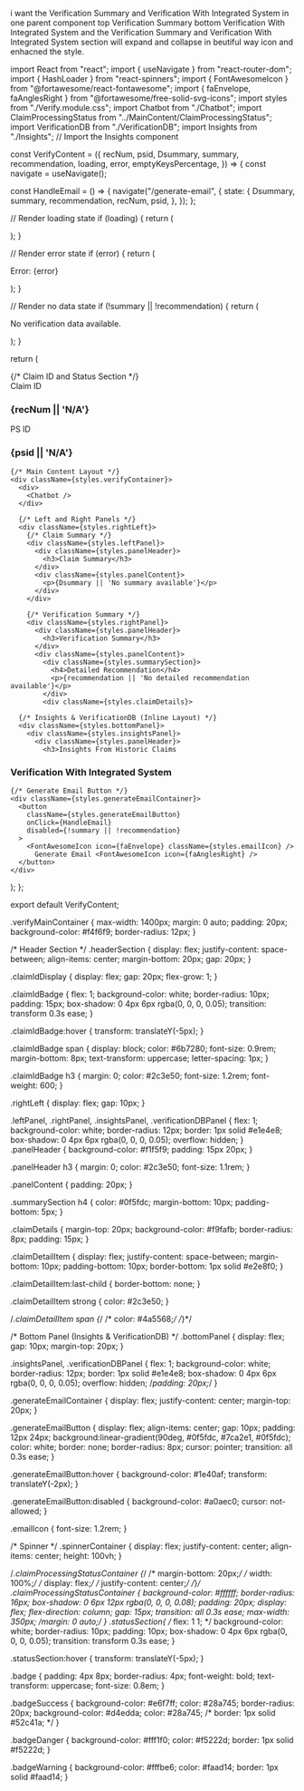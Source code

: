 i want the Verification Summary and Verification With Integrated System in one parent component top Verification Summary bottom Verification With Integrated System and the Verification Summary and Verification With Integrated System section will expand and collapse in beutiful way icon and enhacned the style.



import React from "react";
import { useNavigate } from "react-router-dom";
import { HashLoader } from "react-spinners";
import { FontAwesomeIcon } from "@fortawesome/react-fontawesome";
import { faEnvelope, faAnglesRight } from "@fortawesome/free-solid-svg-icons";
import styles from "./Verify.module.css";
import Chatbot from "./Chatbot";
import ClaimProcessingStatus from "../MainContent/ClaimProcessingStatus";
import VerificationDB from "./VerificationDB";
import Insights from "./Insights"; // Import the Insights component

const VerifyContent = ({
  recNum,
  psid,
  Dsummary,
  summary,
  recommendation,
  loading,
  error,
  emptyKeysPercentage,
}) => {
  const navigate = useNavigate();

  const HandleEmail = () => {
    navigate("/generate-email", {
      state: {
        Dsummary,
        summary,
        recommendation,
        recNum,
        psid,
      },
    });
  };

  // Render loading state
  if (loading) {
    return (
      <div className={styles.spinnerContainer}>
        <HashLoader color="#0f5fdc" size={40} />
      </div>
    );
  }

  // Render error state
  if (error) {
    return (
      <div className={styles.errorContainer}>
        <p>Error: {error}</p>
      </div>
    );
  }

  // Render no data state
  if (!summary || !recommendation) {
    return (
      <div className={styles.noDataContainer}>
        <p>No verification data available.</p>
      </div>
    );
  }

  return (
  <div className={styles.verifyMainContainer}>
    {/* Claim ID and Status Section */}
    <div className={styles.headerSection}>
      <div className={styles.claimIdDisplay}>
        <div className={styles.claimIdBadge}>
          <span>Claim ID</span>
          <h3>{recNum || 'N/A'}</h3>
        </div>
        <div className={styles.claimIdBadge}>
          <span>PS ID</span>
          <h3>{psid || 'N/A'}</h3>
        </div>
      </div>
      <div className={styles.statusSection}>
        <ClaimProcessingStatus percentage={emptyKeysPercentage} isLoading={loading} />
      </div>
    </div>

    {/* Main Content Layout */}
    <div className={styles.verifyContainer}>
      <div>
        <Chatbot />
      </div>

      {/* Left and Right Panels */}
      <div className={styles.rightLeft}>
        {/* Claim Summary */}
        <div className={styles.leftPanel}>
          <div className={styles.panelHeader}>
            <h3>Claim Summary</h3>
          </div>
          <div className={styles.panelContent}>
            <p>{Dsummary || 'No summary available'}</p>
          </div>
        </div>

        {/* Verification Summary */}
        <div className={styles.rightPanel}>
          <div className={styles.panelHeader}>
            <h3>Verification Summary</h3>
          </div>
          <div className={styles.panelContent}>
            <div className={styles.summarySection}>
              <h4>Detailed Recommendation</h4>
              <p>{recommendation || 'No detailed recommendation available'}</p>
            </div>
            <div className={styles.claimDetails}>
  
  
</div>
          </div>
        </div>
      </div>

      {/* Insights & VerificationDB (Inline Layout) */}
      <div className={styles.bottomPanel}>
        <div className={styles.insightsPanel}>
          <div className={styles.panelHeader}>
            <h3>Insights From Historic Claims
</h3>
          </div>
          <Insights claimType={summary?.claimType || 'GENERAL'} />
        </div>
        <div className={styles.verificationDBPanel}>
          <div className={styles.panelHeader}>
            <h3>Verification With Integrated System</h3>
          </div>
          <VerificationDB recNum={recNum} psid={psid} />
        </div>
      </div>
    </div>

    {/* Generate Email Button */}
    <div className={styles.generateEmailContainer}>
      <button 
        className={styles.generateEmailButton} 
        onClick={HandleEmail}
        disabled={!summary || !recommendation}
      >
        <FontAwesomeIcon icon={faEnvelope} className={styles.emailIcon} />
          Generate Email <FontAwesomeIcon icon={faAnglesRight} />
      </button>
    </div>
  </div>
);
};

export default VerifyContent;

.verifyMainContainer {
  max-width: 1400px;
  margin: 0 auto;
  padding: 20px;
  background-color: #f4f6f9;
  border-radius: 12px;
}

/* Header Section */
.headerSection {
  display: flex;
  justify-content: space-between;
  align-items: center;
  margin-bottom: 20px;
  gap: 20px;
}

.claimIdDisplay {
  display: flex;
  gap: 20px;
  flex-grow: 1;
}

.claimIdBadge {
  flex: 1;
  background-color: white;
  border-radius: 10px;
  padding: 15px;
  box-shadow: 0 4px 6px rgba(0, 0, 0, 0.05);
  transition: transform 0.3s ease;
}

.claimIdBadge:hover {
  transform: translateY(-5px);
}

.claimIdBadge span {
  display: block;
  color: #6b7280;
  font-size: 0.9rem;
  margin-bottom: 8px;
  text-transform: uppercase;
  letter-spacing: 1px;
}

.claimIdBadge h3 {
  margin: 0;
  color: #2c3e50;
  font-size: 1.2rem;
  font-weight: 600;
}

.rightLeft {
  display: flex;
  gap: 10px;
}

.leftPanel, .rightPanel, .insightsPanel, .verificationDBPanel {
  flex: 1;
  background-color: white;
  border-radius: 12px;
  border: 1px solid #e1e4e8;
  box-shadow: 0 4px 6px rgba(0, 0, 0, 0.05);
  overflow: hidden;
}
.panelHeader {
  background-color: #f1f5f9;
  padding: 15px 20px;
}

.panelHeader h3 {
  margin: 0;
  color: #2c3e50;
  font-size: 1.1rem;
}

.panelContent {
  padding: 20px;
}

.summarySection h4 {
  color: #0f5fdc;
  margin-bottom: 10px;
  padding-bottom: 5px;
}

.claimDetails {
  margin-top: 20px;
  background-color: #f9fafb;
  border-radius: 8px;
  padding: 15px;
}

.claimDetailItem {
  display: flex;
  justify-content: space-between;
  margin-bottom: 10px;
  padding-bottom: 10px;
  border-bottom: 1px solid #e2e8f0;
}

.claimDetailItem:last-child {
  border-bottom: none;
}

.claimDetailItem strong {
  color: #2c3e50;
}

/*.claimDetailItem span {*/
/*  color: #4a5568;*/
/*}*/

/* Bottom Panel (Insights & VerificationDB) */
.bottomPanel {
  display: flex;
  gap: 10px;
  margin-top: 20px;
}

.insightsPanel, .verificationDBPanel {
  flex: 1;
  background-color: white;
  border-radius: 12px;
  border: 1px solid #e1e4e8;
  box-shadow: 0 4px 6px rgba(0, 0, 0, 0.05);
  overflow: hidden;
  /*padding: 20px;*/
}



.generateEmailContainer {
  display: flex;
  justify-content: center;
  margin-top: 20px;
}

.generateEmailButton {
  display: flex;
  align-items: center;
  gap: 10px;
  padding: 12px 24px;
  background:linear-gradient(90deg, #0f5fdc, #7ca2e1, #0f5fdc);
  color: white;
  border: none;
  border-radius: 8px;
  cursor: pointer;
  transition: all 0.3s ease;
}

.generateEmailButton:hover {
  background-color: #1e40af;
  transform: translateY(-2px);
}

.generateEmailButton:disabled {
  background-color: #a0aec0;
  cursor: not-allowed;
}

.emailIcon {
  font-size: 1.2rem;
}


/* Spinner */
.spinnerContainer {
  display: flex;
  justify-content: center;
  align-items: center;
  height: 100vh;
}

/*.claimProcessingStatusContainer {*/
/*  margin-bottom: 20px;*/
/*  width: 100%;*/
/*  display: flex;*/
/*  justify-content: center;*/
/*}*/
.claimProcessingStatusContainer {
  background-color: #ffffff;
  border-radius: 16px;
  box-shadow: 0 6px 12px rgba(0, 0, 0, 0.08);
  padding: 20px;
  display: flex;
  flex-direction: column;
  gap: 15px;
  transition: all 0.3s ease;
  max-width: 350px;
  /*margin: 0 auto;*/
}
.statusSection{
          /* flex: 1 1; */
    background-color: white;
    border-radius: 10px;
    padding: 10px;
    box-shadow: 0 4px 6px rgba(0, 0, 0, 0.05);
    transition: transform 0.3s ease;
}

.statusSection:hover {
  transform: translateY(-5px);
}

.badge {
  padding: 4px 8px;
  border-radius: 4px;
  font-weight: bold;
  text-transform: uppercase;
  font-size: 0.8em;
}

.badgeSuccess {
     background-color: #e6f7ff;
    color: #28a745;
    border-radius: 20px;
    background-color: #d4edda;
    color: #28a745;
    /* border: 1px solid #52c41a; */
}

.badgeDanger {
  background-color: #fff1f0;
  color: #f5222d;
  border: 1px solid #f5222d;
}

.badgeWarning {
  background-color: #fffbe6;
  color: #faad14;
  border: 1px solid #faad14;
}

